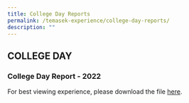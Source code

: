 ```yaml
---
title: College Day Reports
permalink: /temasek-experience/college-day-reports/
description: ""
---
```

## COLLEGE DAY

### College Day Report - 2022

For best viewing experience, please download the file [here](https://www.temasekjc.moe.edu.sg/qql/slot/u550/2021/Temasek%20Experience/College%20Day%20Reports/44th%20College%20Day%20Report.pdf).


